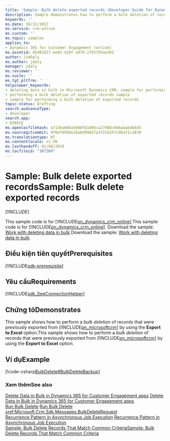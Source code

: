 ```yaml
---
title: 'Sample: Bulk delete exported records (Developer Guide for Dynamics 365 for Customer Engagement apps) | MicrosoftDocs'
description: Sample demonstrates how to perform a bulk deletion of records that were previously exported by using the Export-to-Excel option.
keywords: ''
ms.date: 10/31/2017
ms.service: crm-online
ms.custom: ''
ms.topic: samples
applies_to:
- Dynamics 365 for Customer Engagement (online)
ms.assetid: d5483d27-ee03-428f-ad70-2765765ae262
author: JimDaly
ms.author: jdaly
manager: jdaly
ms.reviewer: ''
ms.suite: ''
ms.tgt_pltfrm: ''
helpviewer_keywords:
- deleting data in bulk in Microsoft Dynamics CRM, sample for performing a bulk deletion of exported records
- performing a bulk deletion of exported records sample
- sample for performing a bulk deletion of exported records
topic-status: Drafting
search.audienceType:
- developer
search.app:
- D365CE
ms.openlocfilehash: a7158a688a5980fb1896ca27968c666a4abdd4d5
ms.sourcegitcommit: 9f0efd59de16a6d9902fa372cb25fc0baf1c2838
ms.translationtype: HT
ms.contentlocale: vi-VN
ms.lasthandoff: 01/08/2019
ms.locfileid: "387389"
---
```

# <a name="sample-bulk-delete-exported-records"></a><span data-ttu-id="1e2ae-103">Sample: Bulk delete exported records</span><span class="sxs-lookup"><span data-stu-id="1e2ae-103">Sample: Bulk delete exported records</span></span>

[!INCLUDE[](../includes/cc_applies_to_update_9_0_0.md)]

<span data-ttu-id="1e2ae-104">This sample code is for [!INCLUDE[pn_dynamics_crm_online](../includes/pn-dynamics-crm-online.md)].</span><span class="sxs-lookup"><span data-stu-id="1e2ae-104">This sample code is for [!INCLUDE[pn_dynamics_crm_online](../includes/pn-dynamics-crm-online.md)].</span></span> <span data-ttu-id="1e2ae-105">Download the sample: [Work with deleting data in bulk](https://code.msdn.microsoft.com/Samples-of-delete-data-in-722dd420).</span><span class="sxs-lookup"><span data-stu-id="1e2ae-105">Download the sample: [Work with deleting data in bulk](https://code.msdn.microsoft.com/Samples-of-delete-data-in-722dd420).</span></span>

## <a name="prerequisites"></a><span data-ttu-id="1e2ae-106">Điều kiện tiên quyết</span><span class="sxs-lookup"><span data-stu-id="1e2ae-106">Prerequisites</span></span>
[!INCLUDE[sdk-prerequisite](../includes/sdk-prerequisite.md)]
  
## <a name="requirements"></a><span data-ttu-id="1e2ae-107">Yêu cầu</span><span class="sxs-lookup"><span data-stu-id="1e2ae-107">Requirements</span></span>  
[!INCLUDE[sdk_SeeConnectionHelper](../includes/sdk-seeconnectionhelper.md)]
  
## <a name="demonstrates"></a><span data-ttu-id="1e2ae-108">Chứng tỏ</span><span class="sxs-lookup"><span data-stu-id="1e2ae-108">Demonstrates</span></span>  
 <span data-ttu-id="1e2ae-109">This sample shows how to perform a *bulk deletion* of records that were previously exported from [!INCLUDE[pn_microsoftcrm](../includes/pn-microsoftcrm.md)] by using the **Export to Excel** option.</span><span class="sxs-lookup"><span data-stu-id="1e2ae-109">This sample shows how to perform a *bulk deletion* of records that were previously exported from [!INCLUDE[pn_microsoftcrm](../includes/pn-microsoftcrm.md)] by using the **Export to Excel** option.</span></span>  
  
## <a name="example"></a><span data-ttu-id="1e2ae-110">Ví dụ</span><span class="sxs-lookup"><span data-stu-id="1e2ae-110">Example</span></span>  
 [!code-csharp[BulkDelete#BulkDeleteBackup](../snippets/csharp/CRMV8/bulkdelete/cs/bulkdeletebackup.cs#bulkdeletebackup)]  
  
### <a name="see-also"></a><span data-ttu-id="1e2ae-111">Xem thêm</span><span class="sxs-lookup"><span data-stu-id="1e2ae-111">See also</span></span>  
 <span data-ttu-id="1e2ae-112">[Delete Data in Bulk in Dynamics 365 for Customer Engagement apps](delete-data-bulk.md) </span><span class="sxs-lookup"><span data-stu-id="1e2ae-112">[Delete Data in Bulk in Dynamics 365 for Customer Engagement apps](delete-data-bulk.md) </span></span>  
 <span data-ttu-id="1e2ae-113">[Run Bulk Delete](run-bulk-delete.md) </span><span class="sxs-lookup"><span data-stu-id="1e2ae-113">[Run Bulk Delete](run-bulk-delete.md) </span></span>  
 <xref:Microsoft.Crm.Sdk.Messages.BulkDeleteRequest>   
 <span data-ttu-id="1e2ae-114">[Recurrence Pattern in Asynchronous Job Execution](recurrence-pattern-asynchronous-job-execution.md) </span><span class="sxs-lookup"><span data-stu-id="1e2ae-114">[Recurrence Pattern in Asynchronous Job Execution](recurrence-pattern-asynchronous-job-execution.md) </span></span>  
 [<span data-ttu-id="1e2ae-115">Sample: Bulk Delete Records That Match Common Criteria</span><span class="sxs-lookup"><span data-stu-id="1e2ae-115">Sample: Bulk Delete Records That Match Common Criteria</span></span>](sample-bulk-delete-records-match-common-criteria.md)
